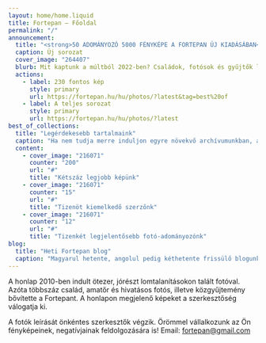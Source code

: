 ```yaml
---
layout: home/home.liquid
title: Fortepan — Főoldal
permalink: "/"
announcement:
  title: "<strong>50 ADOMÁNYOZÓ 5000 FÉNYKÉPE A FORTEPAN ÚJ KIADÁSÁBAN</strong>"
  caption: Új sorozat
  cover_image: "264407"
  blurb: Mit kaptunk a múltból 2022-ben? Családok, fotósok és gyűjtők legfontosabb képei a személyes válogatásunkban. Egy évszázad százféle nézőpontból, 5000 "sosemlátott fotón". Ime a legfrissebb emlékeink.
  actions:
    - label: 230 fontos kép
      style: primary
      url: https://fortepan.hu/hu/photos/?latest&tag=best%20of
    - label: A teljes sorozat
      style: primary
      url: https://fortepan.hu/hu/photos/?latest
best_of_collections:
  title: "Legérdekesebb tartalmaink"
  caption: "Ha nem tudja merre induljon egyre növekvő archívumunkban, akkor ez a három gyűjtés jó kiindulópont lehet."
  content:
    - cover_image: "216071"
      counter: "200"
      url: "#"
      title: "Kétszáz legjobb képünk"
    - cover_image: "216071"
      counter: "15"
      url: "#"
      title: "Tizenöt kiemelkedő szerzőnk"
    - cover_image: "216071"
      counter: "12"
      url: "#"
      title: "Tizenkét legjelentősebb fotó-adományozónk"
blog:
  title: "Heti Fortepan blog"
  caption: "Magyarul hetente, angolul pedig kéthetente frissülő blogunkon a Fortepanra felkerülő fényképek és adományozóik háttértörténetét dolgozzuk fel gazdagon illusztrált írásokban. Minden cikkünk CC licensz alatt újraközölhető."
---
```


A honlap 2010-ben indult ötezer, jórészt lomtalanításokon talált fotóval. Azóta többszáz család, amatőr és hivatásos fotós, illetve közgyűjtemény bővítette a Fortepant. A honlapon megjelenő képeket a szerkesztőség válogatja ki.

A fotók leírását önkéntes szerkesztők végzik. Örömmel vállalkozunk az Ön fényképeinek, negatívjainak feldolgozására is! Email: [fortepan@gmail.com](mailto:fortepan@gmail.com)
